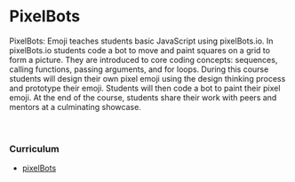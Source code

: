 # PixelBots
 
PixelBots: Emoji teaches students basic JavaScript using pixelBots.io. In pixelBots.io students code a bot to move and paint squares on a grid to form a picture. They are introduced to core coding concepts: sequences, calling functions, passing arguments, and for loops. During this course students will design their own pixel emoji using the design thinking process and prototype their emoji. Students will then code a bot to paint their pixel emoji. At the end of the course, students share their work with peers and mentors at a culminating showcase.  
<br spacing="1"></br>


### Curriculum

- [pixelBots](../devy/pixelbots/index.html)
